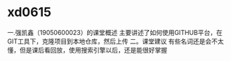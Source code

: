 # xd0615
一.强凯鑫（19050600023）的课堂概述
主要讲述了如何使用GITHUB平台，在GIT工具下，克隆项目到本地仓库，然后上传
二。课堂建议
有些名词还是会不太懂，但是课后看回放，使用搜索引擎以后，还是能很好掌握
